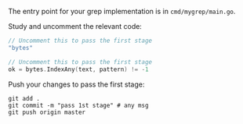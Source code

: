The entry point for your grep implementation is in `cmd/mygrep/main.go`.

Study and uncomment the relevant code: 

```go
// Uncomment this to pass the first stage
"bytes"
```

```go
// Uncomment this to pass the first stage
ok = bytes.IndexAny(text, pattern) != -1
```

Push your changes to pass the first stage:

```
git add .
git commit -m "pass 1st stage" # any msg
git push origin master
```
